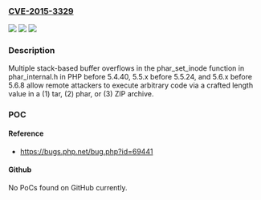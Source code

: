 ### [CVE-2015-3329](https://cve.mitre.org/cgi-bin/cvename.cgi?name=CVE-2015-3329)
![](https://img.shields.io/static/v1?label=Product&message=n%2Fa&color=blue)
![](https://img.shields.io/static/v1?label=Version&message=n%2Fa&color=blue)
![](https://img.shields.io/static/v1?label=Vulnerability&message=n%2Fa&color=brighgreen)

### Description

Multiple stack-based buffer overflows in the phar_set_inode function in phar_internal.h in PHP before 5.4.40, 5.5.x before 5.5.24, and 5.6.x before 5.6.8 allow remote attackers to execute arbitrary code via a crafted length value in a (1) tar, (2) phar, or (3) ZIP archive.

### POC

#### Reference
- https://bugs.php.net/bug.php?id=69441

#### Github
No PoCs found on GitHub currently.

